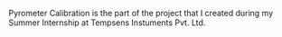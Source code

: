 Pyrometer Calibration is the part of the project that I created during my Summer Internship at Tempsens Instuments Pvt. Ltd.
